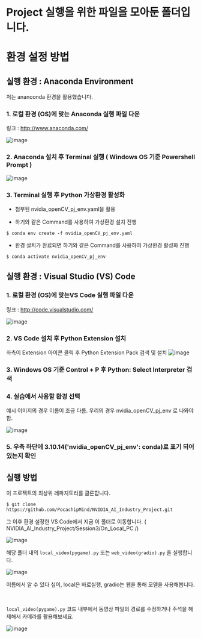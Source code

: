 # Project 실행을 위한 파일을 모아둔 폴더입니다.

# 환경 설정 방법

## 실행 환경 : Anaconda Environment

저는 ananconda 환경을 활용했습니다.

### 1. 로컬 환경 (OS)에 맞는 Anaconda 실행 파일 다운

링크 : http://www.anaconda.com/

![image](https://github.com/user-attachments/assets/eef74a9d-5c5b-4746-9fc0-fe6839dc87ca)


### 2. Anaconda 설치 후 Terminal 실행 ( Windows OS 기준 Powershell Prompt )

![image](https://github.com/user-attachments/assets/e50acb0e-1f3c-43d4-8700-df1366890a45)

### 3. Terminal 실행 후 Python 가상환경 활성화

- 첨부된 nvidia_openCV_pj_env.yaml을 활용
  
- 하기와 같은 Command를 사용하여 가상환경 설치 진행
```
$ conda env create -f nvidia_openCV_pj_env.yaml
```
- 환경 설치가 완료되면 하기와 같은 Command를 사용하여 가상환경 활성화 진행
```
$ conda activate nvidia_openCV_pj_env
```
## 실행 환경 : Visual Studio (VS) Code

### 1. 로컬 환경 (OS)에 맞는VS Code 실행 파일 다운

링크 : http://code.visualstudio.com/

![image](https://github.com/user-attachments/assets/e6e241c4-765a-4b4b-a886-549211a247c7)

### 2. VS Code 설치 후 Python Extension 설치
좌측이 Extension 아이콘 클릭 후 Python Extension Pack 검색 및 설치
![image](https://github.com/user-attachments/assets/76ebe31a-4b97-4db2-bd17-2eabf1a1c383)

### 3. Windows OS 기준 Control + P 후 Python: Select Interpreter 검색

### 4. 실습에서 사용할 환경 선택

예시 이미지의 경우 이름이 조금 다름. 우리의 경우 nvidia_openCV_pj_env 로 나와야함.

![image](https://github.com/user-attachments/assets/be946505-b5ab-4eb4-ae7f-0309a441d6a1)

### 5. 우측 하단에 3.10.14('nvidia_openCV_pj_env': conda)로 표기 되어있는지 확인

## 실행 방법

이 프로젝트의 최상위 레파지토리를 클론합니다. 
```
$ git clone https://github.com/PocachipMind/NVIDIA_AI_Industry_Project.git
```
그 이후 환경 설정한 VS Code에서 지금 이 폴더로 이동합니다. ( NVIDIA_AI_Industry_Project/Session3/On_Local_PC
/)

![image](https://github.com/user-attachments/assets/7ef7ecc4-f00f-49d6-a222-66f7e56bc4e6)

해당 폴더 내의 ```local_video(pygame).py``` 또는 ```web_video(gradio).py``` 을 실행합니다. 

![image](https://github.com/user-attachments/assets/689d01a8-ddb9-4afe-8be5-ac130650f203)

이름에서 알 수 있다 싶이, local은 바로실행, gradio는 웹을 통해 모델을 사용해봅니다.

<br>

```local_video(pygame).py``` 코드 내부에서 동영상 파일의 경로를 수정하거나 주석을 해제해서 카메라를 활용해보세요.

![image](https://github.com/user-attachments/assets/58255295-0388-4dfa-be92-f90870a51489)
